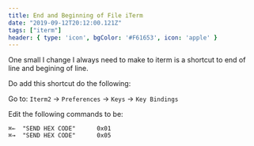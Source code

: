 ```yaml
---
title: End and Beginning of File iTerm
date: "2019-09-12T20:12:00.121Z"
tags: ["iterm"]
header: { type: 'icon', bgColor: '#F61653', icon: 'apple' }
---
```

One small I change I always need to make to iterm is a shortcut to end of line and begining of line.

Do add this shortcut do the following:

Go to: `Iterm2` -> `Preferences` -> `Keys` -> `Key Bindings`

Edit the following commands to be:
```
⌘←  "SEND HEX CODE"      0x01 
⌘→  "SEND HEX CODE"      0x05
```

